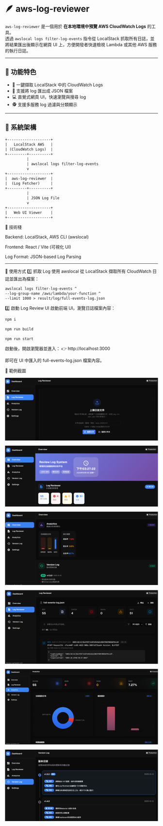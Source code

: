 # 🪶 aws-log-reviewer

`aws-log-reviewer` 是一個用於 **在本地環境中預覽 AWS CloudWatch Logs** 的工具。  
透過 `awslocal logs filter-log-events` 指令從 LocalStack 抓取所有日誌，並將結果匯出後顯示在網頁 UI 上，方便開發者快速檢視 Lambda 或其他 AWS 服務的執行日誌。

---

## 🚀 功能特色

- 🧾 一鍵擷取 LocalStack 中的 CloudWatch Logs  
- 📂 支援將 log 匯出成 JSON 檔案  
- 💻 直覺式網頁 UI，快速瀏覽與搜尋 log  
- 🕵️ 支援多服務 log 過濾與分類顯示  

---

## 🧩 系統架構

```text
+--------------------+
|   LocalStack AWS   |
| (CloudWatch Logs)  |
+---------+----------+
          |
          | awslocal logs filter-log-events
          v
+--------------------+
|  aws-log-reviewer  |
|  (Log Fetcher)     |
+---------+----------+
          |
          | JSON Log File
          v
+--------------------+
|   Web UI Viewer    |
+--------------------+
```

🧰 技術棧

Backend: LocalStack, AWS CLI (awslocal)

Frontend: React / Vite (可視化 UI)

Log Format: JSON-based Log Parsing

---

🧭 使用方式
1️⃣ 抓取 Log
使用 awslocal 從 LocalStack 擷取所有 CloudWatch 日誌並匯出為檔案：

```
awslocal logs filter-log-events ^
--log-group-name /aws/lambda/your-function ^
--limit 1000 > result/log/full-events-log.json
```

2️⃣ 啟動 Log Review UI
啟動前端 UI，瀏覽日誌檔案內容：

```
npm i

npm run build

npm run start
```

啟動後，開啟瀏覽器並進入：
👉 http://localhost:3000

即可在 UI 中匯入的 full-events-log.json 檔案內容。

📸 範例截圖

![import-logs](./img/import-logs.png)

![dashboard](./img/dashboard1.png)

![dashboard](./img/dashboard2.png)

![log-reviewer](./img/log-reviewer.png)

![analytics](./img/analytics.png)

![version-log](./img/version-log.png)